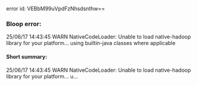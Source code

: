 error id: VEBbM99uVpdFzNhsdsnthw==
### Bloop error:

25/06/17 14:43:45 WARN NativeCodeLoader: Unable to load native-hadoop library for your platform... using builtin-java classes where applicable
#### Short summary: 

25/06/17 14:43:45 WARN NativeCodeLoader: Unable to load native-hadoop library for your platform... u...